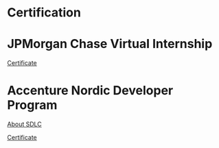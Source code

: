 # Certification

# JPMorgan Chase Virtual Internship 

[Certificate](https://insidesherpa.s3.amazonaws.com/completion-certificates/J.P.%20Morgan/R5iK7HMxJGBgaSbvk_JPMorgan%20Chase_ftWRS5EN9kZod9v9q_1636140796598_completion_certificate.pdf)


# Accenture Nordic Developer Program
[About SDLC](https://snyk.io/learn/secure-sdlc/)

[Certificate](https://insidesherpa.s3.amazonaws.com/completion-certificates/Accenture%20Nordics/PxenP4rHNE6Bh4nQz_Accenture%20Nordic_ftWRS5EN9kZod9v9q_1636208190258_completion_certificate.pdf)
